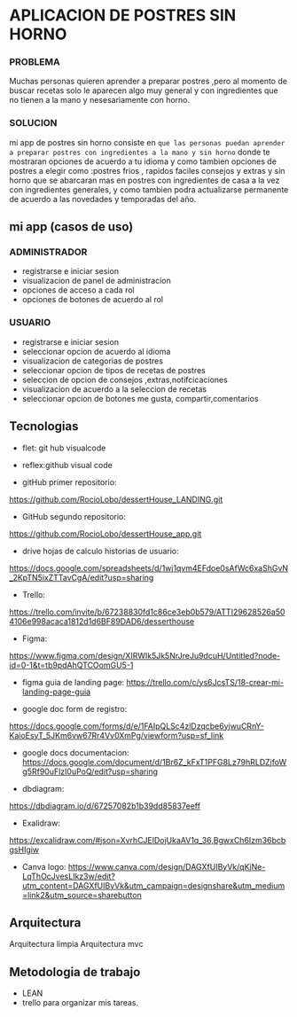 # APLICACION DE POSTRES SIN HORNO

### PROBLEMA

Muchas personas quieren aprender a preparar postres ,pero al momento de buscar recetas solo le aparecen algo muy general y con ingredientes que no tienen a la mano y nesesariamente con horno.

### SOLUCION

 mi app de postres sin horno consiste en ``que las personas puedan aprender a preparar postres con ingredientes a la mano y sin horno``
 donde te mostraran opciones de acuerdo a tu idioma y como tambien opciones de postres a elegir como :postres  frios , rapidos faciles consejos y extras  y sin horno que se abarcaran mas en  postres con ingredientes de casa a la vez con  ingredientes generales, y como tambien podra actualizarse permanente  de acuerdo a las novedades y temporadas del año.


 ##  mi app (casos de uso)

### ADMINISTRADOR

- registrarse e iniciar sesion
- visualizacion de panel de administracion
- opciones de acceso a cada rol
- opciones de botones de acuerdo al rol

### USUARIO
 - registrarse e iniciar sesion
 - seleccionar opcion de acuerdo al idioma
 - visualizacion de categorias de postres
 - seleccionar opcion de  tipos de recetas de postres
 - seleccion de opcion de consejos ,extras,notifcicaciones
 - visualizacion de acuerdo a la seleccion de recetas
 - seleccionar opcion de botones me gusta, compartir,comentarios


## Tecnologias
- flet: git hub visualcode
- reflex:github visual code

- gitHub primer repositorio:

https://github.com/RocioLobo/dessertHouse_LANDING.git

- GitHub segundo repositorio:

https://github.com/RocioLobo/dessertHouse_app.git

- drive hojas de calculo historias de usuario:

https://docs.google.com/spreadsheets/d/1wj1qvm4EFdoe0sAfWc6xaShGvN_2KpTN5ixZTTavCgA/edit?usp=sharing

- Trello:

https://trello.com/invite/b/67238830fd1c86ce3eb0b579/ATTI29628526a504106e998acaca1812d1d6BF89DAD6/desserthouse

- Figma:

https://www.figma.com/design/XIRWIk5Jk5NrJreJu9dcuH/Untitled?node-id=0-1&t=tb9pdAhQTCOomGU5-1

- figma guia de landing page:
https://trello.com/c/ys6JcsTS/18-crear-mi-landing-page-guia


- google doc form de registro:

https://docs.google.com/forms/d/e/1FAIpQLSc4zlDzqcbe6yjwuCRnY-KaioEsyT_5JKm6vw67Rr4Vv0XmPg/viewform?usp=sf_link

- google docs documentacion:
https://docs.google.com/document/d/1Br6Z_kFxT1PFG8Lz79hRLDZjfoWg5Rf90uFlzI0uPoQ/edit?usp=sharing


- dbdiagram:

https://dbdiagram.io/d/67257082b1b39dd85837eeff

- Exalidraw:

https://excalidraw.com/#json=XvrhCJElDojUkaAV1q_36,BgwxCh6Izm36bcbgsHIgiw

- Canva logo:
https://www.canva.com/design/DAGXfUIByVk/qKjNe-LqThOcJvesLIkz3w/edit?utm_content=DAGXfUIByVk&utm_campaign=designshare&utm_medium=link2&utm_source=sharebutton

## Arquitectura

Arquitectura limpia
Arquitectura mvc


## Metodologia de trabajo
- LEAN  
- trello para organizar mis tareas.
